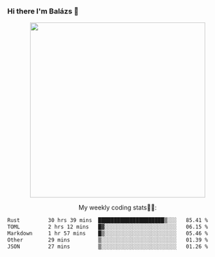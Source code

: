 ### Hi there I'm Balázs 👋
  
<p align="center">
  <img width="400" src="https://github-readme-stats.vercel.app/api/top-langs/?username=bkutasi&size_weight=0.5&count_weight=0.5&hide=jupyter%20notebook&layout=compact&theme=tokyonight">
</p>
<p align="center">
My weekly coding stats👨‍💻:
</p>
<!--START_SECTION:waka-->

```txt
Rust         30 hrs 39 mins  █████████████████████▒░░░   85.41 %
TOML         2 hrs 12 mins   █▓░░░░░░░░░░░░░░░░░░░░░░░   06.15 %
Markdown     1 hr 57 mins    █▒░░░░░░░░░░░░░░░░░░░░░░░   05.46 %
Other        29 mins         ▒░░░░░░░░░░░░░░░░░░░░░░░░   01.39 %
JSON         27 mins         ▒░░░░░░░░░░░░░░░░░░░░░░░░   01.26 %
```

<!--END_SECTION:waka-->



<!--
**bkutasi/bkutasi** is a ✨ _special_ ✨ repository because its `README.md` (this file) appears on your GitHub profile.

Here are some ideas to get you started:

- 🔭 I’m currently working on ...
- 🌱 I’m currently learning ...
- 👯 I’m looking to collaborate on ...
- 🤔 I’m looking for help with ...
- 💬 Ask me about ...
- 📫 How to reach me: ...
- 😄 Pronouns: ...
- ⚡ Fun fact: ...
-->
